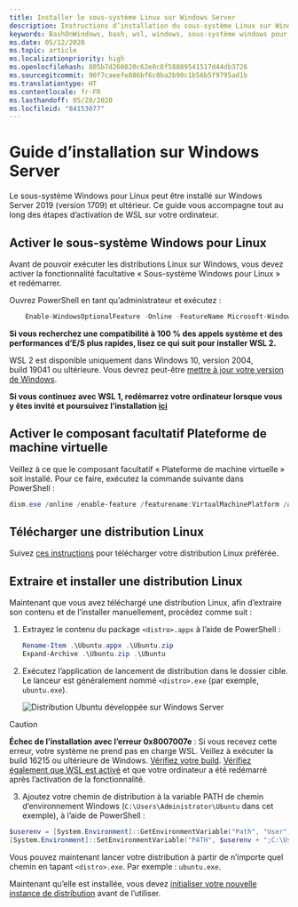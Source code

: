 ```yaml
---
title: Installer le sous-système Linux sur Windows Server
description: Instructions d’installation du sous-système Linux sur Windows Server.
keywords: BashOnWindows, bash, wsl, windows, sous-système windows pour linux, sous-système windows, ubuntu, windows server
ms.date: 05/12/2020
ms.topic: article
ms.localizationpriority: high
ms.openlocfilehash: 805b7d266020c62e0c6f58889541517d44db3726
ms.sourcegitcommit: 90f7caeefe886bf6c0ba2b90c1b56b5f9795ad1b
ms.translationtype: HT
ms.contentlocale: fr-FR
ms.lasthandoff: 05/28/2020
ms.locfileid: "84153077"
---
```

# <a name="windows-server-installation-guide"></a>Guide d’installation sur Windows Server

Le sous-système Windows pour Linux peut être installé sur Windows Server 2019 (version 1709) et ultérieur. Ce guide vous accompagne tout au long des étapes d’activation de WSL sur votre ordinateur.

## <a name="enable-the-windows-subsystem-for-linux"></a>Activer le sous-système Windows pour Linux

Avant de pouvoir exécuter les distributions Linux sur Windows, vous devez activer la fonctionnalité facultative « Sous-système Windows pour Linux » et redémarrer.

Ouvrez PowerShell en tant qu’administrateur et exécutez :

```powershell
    Enable-WindowsOptionalFeature -Online -FeatureName Microsoft-Windows-Subsystem-Linux

```

**Si vous recherchez une compatibilité à 100 % des appels système et des performances d’E/S plus rapides, lisez ce qui suit pour installer WSL 2.**

WSL 2 est disponible uniquement dans Windows 10, version 2004, build 19041 ou ultérieure. Vous devrez peut-être [mettre à jour votre version de Windows](ms-settings:windowsupdate).

**Si vous continuez avec WSL 1, redémarrez votre ordinateur lorsque vous y êtes invité et poursuivez l’installation [ici](./install-on-server.md#download-a-linux-distribution)**

## <a name="enable-the-virtual-machine-platform-optional-component"></a>Activer le composant facultatif Plateforme de machine virtuelle

Veillez à ce que le composant facultatif « Plateforme de machine virtuelle » soit installé. Pour ce faire, exécutez la commande suivante dans PowerShell :

```powershell
dism.exe /online /enable-feature /featurename:VirtualMachinePlatform /all /norestart
```

## <a name="download-a-linux-distribution"></a>Télécharger une distribution Linux

Suivez [ces instructions](install-manual.md) pour télécharger votre distribution Linux préférée.

## <a name="extract-and-install-a-linux-distribution"></a>Extraire et installer une distribution Linux

Maintenant que vous avez téléchargé une distribution Linux, afin d’extraire son contenu et de l’installer manuellement, procédez comme suit :

1. Extrayez le contenu du package `<distro>.appx` à l’aide de PowerShell :

    ```powershell
    Rename-Item .\Ubuntu.appx .\Ubuntu.zip
    Expand-Archive .\Ubuntu.zip .\Ubuntu
    ```

2. Exécutez l’application de lancement de distribution dans le dossier cible. Le lanceur est généralement nommé `<distro>.exe` (par exemple, `ubuntu.exe`).

    ![Distribution Ubuntu développée sur Windows Server](media/server-appx-expand.png)

> [!CAUTION]
> **Échec de l’installation avec l’erreur 0x8007007e** : Si vous recevez cette erreur, votre système ne prend pas en charge WSL. Veillez à exécuter la build 16215 ou ultérieure de Windows. [Vérifiez votre build](troubleshooting.md#check-your-build-number). [Vérifiez également que WSL est activé](troubleshooting.md#confirm-wsl-is-enabled) et que votre ordinateur a été redémarré après l’activation de la fonctionnalité.  

3. Ajoutez votre chemin de distribution à la variable PATH de chemin d’environnement Windows (`C:\Users\Administrator\Ubuntu` dans cet exemple), à l’aide de PowerShell :

```powershell
$userenv = [System.Environment]::GetEnvironmentVariable("Path", "User")
[System.Environment]::SetEnvironmentVariable("PATH", $userenv + ";C:\Users\Administrator\Ubuntu", "User")
```

Vous pouvez maintenant lancer votre distribution à partir de n’importe quel chemin en tapant `<distro>.exe`. Par exemple : `ubuntu.exe`.

Maintenant qu’elle est installée, vous devez [initialiser votre nouvelle instance de distribution](initialize-distro.md) avant de l’utiliser.
